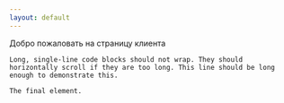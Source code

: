 ```yaml
---
layout: default
---
```


Добро пожаловать на страницу клиента

```
Long, single-line code blocks should not wrap. They should horizontally scroll if they are too long. This line should be long enough to demonstrate this.
```

```
The final element.
```
